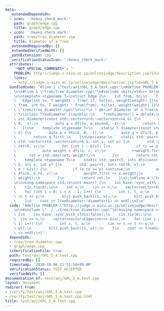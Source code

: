 ```yaml
---
data:
  _extendedDependsOn:
  - icon: ':heavy_check_mark:'
    path: graph/edge.cpp
    title: graph/edge.cpp
  - icon: ':heavy_check_mark:'
    path: tree/tree_diameter.cpp
    title: Diameter of a Tree
  _extendedRequiredBy: []
  _extendedVerifiedWith: []
  _pathExtension: cpp
  _verificationStatusIcon: ':heavy_check_mark:'
  attributes:
    '*NOT_SPECIAL_COMMENTS*': ''
    PROBLEM: http://judge.u-aizu.ac.jp/onlinejudge/description.jsp?id=GRL_5_A
    links:
    - http://judge.u-aizu.ac.jp/onlinejudge/description.jsp?id=GRL_5_A
  bundledCode: "#line 1 \"test/aoj/GRL_5_A.test.cpp\"\n#define PROBLEM \"http://judge.u-aizu.ac.jp/onlinejudge/description.jsp?id=GRL_5_A\"\
    \n\n#line 1 \"tree/tree_diameter.cpp\"\n#include <bits/stdc++.h>\n#line 3 \"graph/edge.cpp\"\
    \n\ntemplate <typename T>\nstruct Edge {\n    int from, to;\n    T weight;\n \
    \   Edge(int to, T weight) : from(-1), to(to), weight(weight) {}\n    Edge(int\
    \ from, int to, T weight) : from(from), to(to), weight(weight) {}\n};\n#line 3\
    \ \"tree/tree_diameter.cpp\"\n\n/*\n * @brief Diameter of a Tree\n * @docs docs/tree/tree_diameter.md\n\
    \ */\nclass TreeDiameter {\npublic:\n    TreeDiameter() = delete;\n\n    static\
    \ int diameter(const std::vector<std::vector<int>>& G) {\n        auto p = dfs(G,\
    \ 0, -1);\n        auto q = dfs(G, p.second, -1);\n        return q.first;\n \
    \   }\n\n    template <typename T>\n    static T diameter(const std::vector<std::vector<Edge<T>>>&\
    \ G) {\n        auto p = dfs(G, 0, -1);\n        auto q = dfs(G, p.second, -1);\n\
    \        return q.first;\n    }\n\nprivate:\n    static std::pair<int, int> dfs(const\
    \ std::vector<std::vector<int>>& G, int v, int p) {\n        std::pair<int, int>\
    \ ret(0, v);\n        for (int c : G[v]) {\n            if (c == p) continue;\n\
    \            auto weight = dfs(G, c, v);\n            ++weight.first;\n      \
    \      ret = std::max(ret, weight);\n        }\n        return ret;\n    }\n\n\
    \    template <typename T>\n    static std::pair<T, int> dfs(const std::vector<std::vector<Edge<T>>>&\
    \ G, int v, int p) {\n        std::pair<T, int> ret(0, v);\n        for (auto&\
    \ e : G[v]) {\n            if (e.to == p) continue;\n            auto weight =\
    \ dfs(G, e.to, v);\n            weight.first += e.weight;\n            ret = std::max(ret,\
    \ weight);\n        }\n        return ret;\n    }\n};\n#line 4 \"test/aoj/GRL_5_A.test.cpp\"\
    \n\nusing namespace std;\n\nint main() {\n    ios_base::sync_with_stdio(false);\n\
    \    cin.tie(0);\n\n    int n;\n    cin >> n;\n    vector<vector<Edge<int>>> G(n);\n\
    \    for (int i = 0; i < n - 1; i++) {\n        int s, t, w;\n        cin >> s\
    \ >> t >> w;\n        G[s].push_back({t, w});\n        G[t].push_back({s, w});\n\
    \    }\n    cout << TreeDiameter::diameter(G) << endl;\n}\n"
  code: "#define PROBLEM \"http://judge.u-aizu.ac.jp/onlinejudge/description.jsp?id=GRL_5_A\"\
    \n\n#include \"../../tree/tree_diameter.cpp\"\n\nusing namespace std;\n\nint main()\
    \ {\n    ios_base::sync_with_stdio(false);\n    cin.tie(0);\n\n    int n;\n  \
    \  cin >> n;\n    vector<vector<Edge<int>>> G(n);\n    for (int i = 0; i < n -\
    \ 1; i++) {\n        int s, t, w;\n        cin >> s >> t >> w;\n        G[s].push_back({t,\
    \ w});\n        G[t].push_back({s, w});\n    }\n    cout << TreeDiameter::diameter(G)\
    \ << endl;\n}"
  dependsOn:
  - tree/tree_diameter.cpp
  - graph/edge.cpp
  isVerificationFile: true
  path: test/aoj/GRL_5_A.test.cpp
  requiredBy: []
  timestamp: '2020-10-06 11:51:56+09:00'
  verificationStatus: TEST_ACCEPTED
  verifiedWith: []
documentation_of: test/aoj/GRL_5_A.test.cpp
layout: document
redirect_from:
- /verify/test/aoj/GRL_5_A.test.cpp
- /verify/test/aoj/GRL_5_A.test.cpp.html
title: test/aoj/GRL_5_A.test.cpp
---
```

